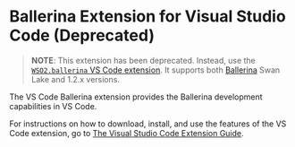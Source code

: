 # Ballerina Extension for Visual Studio Code (Deprecated)

> **NOTE**: This extension has been deprecated. Instead, use the [`WSO2.ballerina` VS Code extension](https://marketplace.visualstudio.com/items?itemName=WSO2.ballerina). It supports both [Ballerina](https://ballerina.io/) Swan Lake and 1.2.x versions.

The VS Code Ballerina extension provides the Ballerina development capabilities in VS Code. 

For instructions on how to download, install, and use the features of the VS Code extension, go to [The Visual Studio Code Extension Guide](https://ballerina.io/learn/tools-ides/vscode-plugin/).
